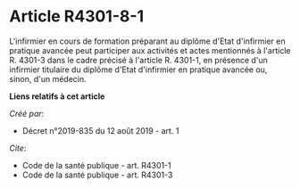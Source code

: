 # Article R4301-8-1

L'infirmier en cours de formation préparant au diplôme d'Etat d'infirmier en pratique avancée peut participer aux activités
et actes mentionnés à l'article R. 4301-3 dans le cadre précisé à l'article R. 4301-1, en présence d'un infirmier titulaire
du diplôme d'Etat d'infirmier en pratique avancée ou, sinon, d'un médecin.

**Liens relatifs à cet article**

_Créé par_:

  - Décret n°2019-835 du 12 août 2019 - art. 1

_Cite_:

  - Code de la santé publique - art. R4301-1
  - Code de la santé publique - art. R4301-3
